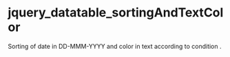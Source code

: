 # jquery_datatable_sortingAndTextColor
Sorting of date in DD-MMM-YYYY  and  color in text according to condition .
